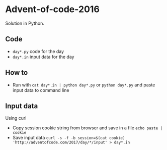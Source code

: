 # Advent-of-code-2016
Solution in Python.

## Code
- `day*.py` code for the day
- `day*.in` input data for the day

## How to
- Run with `cat day*.in | python day*.py` or `python day*.py` and paste input data to command line

## Input data
Using curl
- Copy session cookie string from browser and save in a file `echo paste | cookie`
- Save input data `curl -s -f -b session=$(cat cookie) 'http://adventofcode.com/2017/day/*/input' > day*.in`
